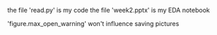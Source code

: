 the file 'read.py' is my code
the file 'week2.pptx' is my EDA notebook


'figure.max_open_warning' won't influence saving pictures
